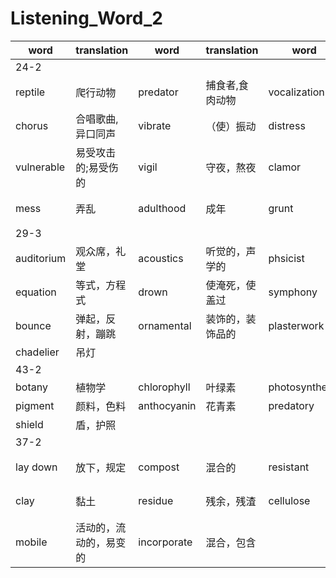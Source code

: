 # Listening_Word_2

| word       | translation            | word        | translation      | word           | translation      | word          | translation      |
| ---------- | ---------------------- | ----------- | ---------------- | -------------- | ---------------- | ------------- | ---------------- |
| 24-2       |
| reptile    | 爬行动物               | predator    | 捕食者,食肉动物  | vocalization   | 发声法           | breed         | 交配繁殖         |
| chorus     | 合唱歌曲,异口同声      | vibrate     | （使）振动       | distress       | 悲伤痛苦         | muffle        | 裹住，围住       |
| vulnerable | 易受攻击的;易受伤的    | vigil       | 守夜，熬夜       | clamor         | 喧哗声，喧闹     | squeak        | 短促的尖叫声     |
| mess       | 弄乱                   | adulthood   | 成年             | grunt          | 咕哝着说; 发哼声 | sibling       | 兄弟，姐妹       |
| 29-3       |
| auditorium | 观众席，礼堂           | acoustics   | 听觉的，声学的   | phsicist       | 物理学家         | reverberation | 反响，反射       |
| equation   | 等式，方程式           | drown       | 使淹死，使盖过   | symphony       | 交响乐           | racquetball   | 墙球 |
| bounce     | 弹起，反射，蹦跳       | ornamental  | 装饰的，装饰品的 | plasterwork    | 抹灰泥工作       | plush         | 豪华的，漂亮的   |
| chadelier  | 吊灯                   |
| 43-2       |
| botany     | 植物学                 | chlorophyll | 叶绿素           | photosynthesis | 光合作用         | sugar         | 糖               |
| pigment    | 颜料，色料             | anthocyanin | 花青素           | predatory      | 食肉的           | fungi         | 真菌             |
| shield     | 盾，护照               |
| 37-2       |
| lay down   | 放下，规定             | compost     | 混合的           | resistant      | 抵抗的           | property      | 财产，属性，特性 |
| clay       | 黏土                   | residue     | 残余，残渣       | cellulose      | 纤维素，细胞膜质 | humus         | 腐殖质           |
| mobile     | 活动的，流动的，易变的 | incorporate | 混合，包含       |